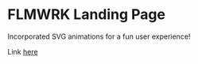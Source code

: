 # FLMWRK Landing Page

Incorporated SVG animations for a fun user experience!

Link [here](https://albertchanged.github.io/FLMWRK/)